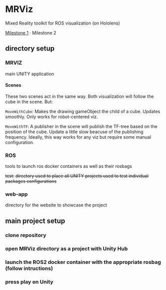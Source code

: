 # MRViz

Mixed Reality toolkit for ROS visualization (on Hololens)

[Milestone 1](./milestone_1.pdf) · Milestone 2

## directory setup

### MRVIZ

main UNITY application

#### Scenes

These two scenes act in the same way. Both visualization will follow the cube in the scene. But:

`MoveWithCube`: Makes the drawing gameObject the child of a cube. Updates smoothly. Only works for robot-centered viz.

`MoveWithTF`: A publisher in the scene will publish the TF-tree based on the position of the cube. Update a little slow beacuse of the publishing frequency. Ideally, this way works for any viz but require some manual configuration.

### ROS

tools to launch ros docker containers as well as their rosbags

~~test:~~
~~directory used to place all UNITY projects used to test individual packages configurations~~

### web-app

directory for the website to showcase the project

## main project setup

### clone repository

### open MRViz directory as a project with Unity Hub

### launch the ROS2 docker container with the appropriate rosbag (follow intructions)

### press play on Unity
